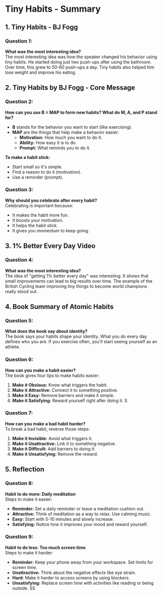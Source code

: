 # Tiny Habits - Summary

## 1. Tiny Habits - BJ Fogg

### Question 1:  
**What was the most interesting idea?**  
The most interesting idea was how the speaker changed his behavior using tiny habits. He started doing just two push-ups after using the bathroom. Over time, this grew to 50-60 push-ups a day. Tiny habits also helped him lose weight and improve his eating.

## 2. Tiny Habits by BJ Fogg - Core Message

### Question 2:  
**How can you use B = MAP to form new habits? What do M, A, and P stand for?**  
- **B** stands for the behavior you want to start (like exercising).
- **MAP** are the things that help make a behavior easier:
  - **Motivation:** How much you want to do it.
  - **Ability:** How easy it is to do.
  - **Prompt:** What reminds you to do it.

**To make a habit stick:**
- Start small so it's simple.
- Find a reason to do it (motivation).
- Use a reminder (prompt).

### Question 3:  
**Why should you celebrate after every habit?**  
Celebrating is important because:
- It makes the habit more fun.
- It boosts your motivation.
- It helps the habit stick.
- It gives you momentum to keep going.

## 3. 1% Better Every Day Video

### Question 4:  
**What was the most interesting idea?**  
The idea of "getting 1% better every day" was interesting. It shows that small improvements can lead to big results over time. The example of the British Cycling team improving tiny things to become world champions really stood out.

## 4. Book Summary of Atomic Habits

### Question 5:  
**What does the book say about identity?**  
The book says your habits shape your identity. What you do every day defines who you are. If you exercise often, you’ll start seeing yourself as an athlete.

### Question 6:  
**How can you make a habit easier?**  
The book gives four tips to make habits easier:
1. **Make it Obvious:** Know what triggers the habit.
2. **Make it Attractive:** Connect it to something positive.
3. **Make it Easy:** Remove barriers and make it simple.
4. **Make it Satisfying:** Reward yourself right after doing it.
S
### Question 7:  
**How can you make a bad habit harder?**  
To break a bad habit, reverse those steps:
1. **Make it Invisible:** Avoid what triggers it.
2. **Make it Unattractive:** Link it to something negative.
3. **Make it Difficult:** Add barriers to doing it.
4. **Make it Unsatisfying:** Remove the reward.

## 5. Reflection

### Question 8:  
**Habit to do more: Daily meditation**  
Steps to make it easier:
- **Reminder:** Set a daily reminder or leave a meditation cushion out.
- **Attractive:** Think of meditation as a way to relax. Use calming music.
- **Easy:** Start with 5-10 minutes and slowly increase.
- **Satisfying:** Notice how it improves your mood and reward yourself.

### Question 9:  
**Habit to do less: Too much screen time**  
Steps to make it harder:
- **Reminder:** Keep your phone away from your workspace. Set limits for screen time.
- **Unattractive:** Think about the negative effects like eye strain.
- **Hard:** Make it harder to access screens by using blockers.
- **Unsatisfying:** Replace screen time with activities like reading or being outside.
SS
